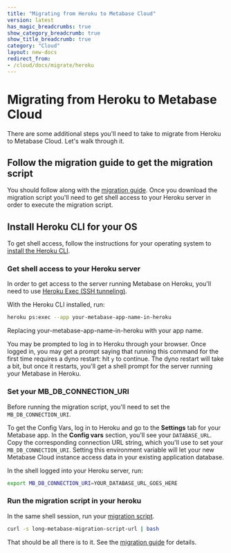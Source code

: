 ```yaml
---
title: "Migrating from Heroku to Metabase Cloud"
version: latest
has_magic_breadcrumbs: true
show_category_breadcrumb: true
show_title_breadcrumb: true
category: "Cloud"
layout: new-docs
redirect_from:
- /cloud/docs/migrate/heroku
---
```


# Migrating from Heroku to Metabase Cloud

There are some additional steps you'll need to take to migrate from Heroku to Metabase Cloud. Let's walk through it.

## Follow the migration guide to get the migration script

You should follow along with the [migration guide](/learn/metabase-basics/querying-and-dashboards/visualization). Once you download the migration script you'll need to get shell access to your Heroku server in order to execute the migration script.

## Install Heroku CLI for your OS

To get shell access, follow the instructions for your operating system to [install the Heroku CLI](https://devcenter.heroku.com/articles/heroku-cli#download-and-install).

### Get shell access to your Heroku server

In order to get access to the server running Metabase on Heroku, you'll need to use [Heroku Exec (SSH tunneling)](https://devcenter.heroku.com/articles/exec).

With the Heroku CLI installed, run:

```bash
heroku ps:exec --app your-metabase-app-name-in-heroku
```

Replacing your-metabase-app-name-in-heroku with your app name.

You may be prompted to log in to Heroku through your browser. Once logged in, you may get a prompt saying that running this command for the first time requires a dyno restart: hit `y` to continue. The dyno restart will take a bit, but once it restarts, you'll get a shell prompt for the server running your Metabase in Heroku.

### Set your MB_DB_CONNECTION_URI

Before running the migration script, you'll need to set the `MB_DB_CONNECTION_URI`.

To get the Config Vars, log in to Heroku and go to the **Settings** tab for your Metabase app. In the **Config vars** section, you'll see your `DATABASE_URL`. Copy the corresponding connection URL string, which you'll use to set your `MB_DB_CONNECTION_URI`. Setting this environment variable will let your new Metabase Cloud instance access data in your existing application database.

In the shell logged into your Heroku server, run:

```bash
export MB_DB_CONNECTION_URI=YOUR_DATABASE_URL_GOES_HERE
```

### Run the migration script in your heroku

In the same shell session, run your [migration script](./guide).

```bash
curl -s long-metabase-migration-script-url | bash
```

That should be all there is to it. See the [migration guide](/docs/latest/cloud/migrate/guide) for details.
